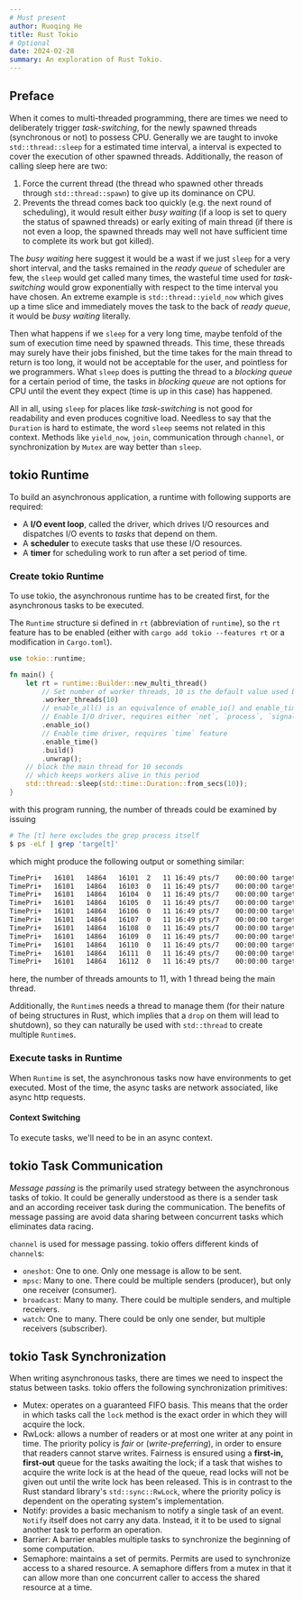 ```yaml
---
# Must present
author: Ruoqing He
title: Rust Tokio
# Optional
date: 2024-02-28
summary: An exploration of Rust Tokio.
---
```


## Preface

When it comes to multi-threaded programming, there are times we need to deliberately trigger *task-switching*, for the newly spawned threads (synchronous or not) to possess CPU. Generally we are taught to invoke `std::thread::sleep` for a estimated time interval, a interval is expected to cover the execution of other spawned threads. Additionally, the reason of calling sleep here are two:

1. Force the current thread (the thread who spawned other threads through `std::thread::spawn`) to give up its dominance on CPU.
2. Prevents the thread comes back too quickly (e.g. the next round of scheduling), it would result either *busy waiting* (if a loop is set to query the status of spawned threads) or early exiting of main thread (if there is not even a loop, the spawned threads may well not have sufficient time to complete its work but got killed).

The *busy waiting* here suggest it would be a wast if we just `sleep` for a very short interval, and the tasks remained in the *ready queue* of scheduler are few, the `sleep` would get called many times, the wasteful time used for *task-switching* would grow exponentially with respect to the time interval you have chosen. An extreme example is `std::thread::yield_now` which gives up a time slice and immediately moves the task to the back of *ready queue*, it would be *busy waiting* literally.

Then what happens if we `sleep` for a very long time, maybe tenfold of the sum of execution time need by spawned threads. This time, these threads may surely have their jobs finished, but the time takes for the main thread to return is too long, it would not be acceptable for the user, and pointless for we programmers. What `sleep` does is putting the thread to a *blocking queue* for a certain period of time, the tasks in *blocking queue* are not options for CPU until the event they expect (time is up in this case) has happened.

All in all, using `sleep` for places like *task-switching* is not good for readability and even produces cognitive load. Needless to say that the `Duration` is hard to estimate, the word `sleep` seems not related in this context. Methods like `yield_now`, `join`, communication through `channel`, or synchronization by `Mutex` are way better than `sleep`.

## tokio Runtime

To build an asynchronous application, a runtime with following supports are required:
- A **I/O event loop**, called the driver, which drives I/O resources and dispatches I/O events to *tasks* that depend on them.
- A **scheduler** to execute tasks that use these I/O resources.
- A **timer** for scheduling work to run after a set period of time.

### Create tokio Runtime

To use tokio, the asynchronous runtime has to be created first, for the asynchronous tasks to be executed.

The `Runtime` structure si defined in `rt` (abbreviation of `runtime`), so the `rt` feature has to be enabled (either with `cargo add tokio --features rt` or a modification in `Cargo.toml`).

```rust
use tokio::runtime;

fn main() {
    let rt = runtime::Builder::new_multi_thread()
        // Set number of worker threads, 10 is the default value used by macro tokio::main
        .worker_threads(10)
        // enable_all() is an equivalence of enable_io() and enable_time()
        // Enable I/O driver, requires either `net`, `process`, `signal` feature
        .enable_io()
        // Enable time driver, requires `time` feature
        .enable_time()
        .build()
        .unwrap();
    // block the main thread for 10 seconds
    // which keeps workers alive in this period
    std::thread::sleep(std::time::Duration::from_secs(10));
}
```

with this program running, the number of threads could be examined by issuing

```bash
# The [t] here excludes the grep process itself
$ ps -eLf | grep 'targe[t]'
```

which might produce the following output or something similar:

```bash
TimePri+   16101   14864   16101  2   11 16:49 pts/7    00:00:00 target/debug/explore_tokio
TimePri+   16101   14864   16103  0   11 16:49 pts/7    00:00:00 target/debug/explore_tokio
TimePri+   16101   14864   16104  0   11 16:49 pts/7    00:00:00 target/debug/explore_tokio
TimePri+   16101   14864   16105  0   11 16:49 pts/7    00:00:00 target/debug/explore_tokio
TimePri+   16101   14864   16106  0   11 16:49 pts/7    00:00:00 target/debug/explore_tokio
TimePri+   16101   14864   16107  0   11 16:49 pts/7    00:00:00 target/debug/explore_tokio
TimePri+   16101   14864   16108  0   11 16:49 pts/7    00:00:00 target/debug/explore_tokio
TimePri+   16101   14864   16109  0   11 16:49 pts/7    00:00:00 target/debug/explore_tokio
TimePri+   16101   14864   16110  0   11 16:49 pts/7    00:00:00 target/debug/explore_tokio
TimePri+   16101   14864   16111  0   11 16:49 pts/7    00:00:00 target/debug/explore_tokio
TimePri+   16101   14864   16112  0   11 16:49 pts/7    00:00:00 target/debug/explore_tokio
```

here, the number of threads amounts to 11, with 1 thread being the main thread.

Additionally, the `Runtime`s needs a thread to manage them (for their nature of being structures in Rust, which implies that a `drop` on them will lead to shutdown), so they can naturally be used with `std::thread` to create multiple `Runtime`s.

### Execute tasks in Runtime

When `Runtime` is set, the asynchronous tasks now have environments to get executed. Most of the time, the async tasks are network associated, like async http requests.

#### Context Switching

To execute tasks, we'll need to be in an async context.

## tokio Task Communication

*Message passing* is the primarily used strategy between the asynchronous tasks of tokio. It could be generally understood as there is a sender task and an according receiver task during the communication. The benefits of message passing are avoid data sharing between concurrent tasks which eliminates data racing.

`channel` is used for message passing. tokio offers different kinds of `channel`s:

- `oneshot`: One to one. Only one message is allow to be sent.
- `mpsc`: Many to one. There could be multiple senders (producer), but only one receiver (consumer).
- `broadcast`: Many to many. There could be multiple senders, and multiple receivers.
- `watch`: One to many. There could be only one sender, but multiple receivers (subscriber).

## tokio Task Synchronization

When writing asynchronous tasks, there are times we need to inspect the status between tasks. tokio offers the following synchronization primitives:

- Mutex: operates on a guaranteed FIFO basis. This means that the order in which tasks call the `lock` method is the exact order in which they will acquire the lock.
- RwLock: allows a number of readers or at most one writer at any point in time. The priority policy is *fair* or (*write-preferring*), in order to ensure that readers cannot starve writes. Fairness is ensured using a **first-in, first-out** queue for the tasks awaiting the lock; if a task that wishes to acquire the write lock is at the head of the queue, read locks will not be given out until the write lock has been released. This is in contrast to the Rust standard library's `std::sync::RwLock`, where the priority policy is dependent on the operating system's implementation.
- Notify: provides a basic mechanism to notify a single task of an event. `Notify` itself does not carry any data. Instead, it it to be used to signal another task to perform an operation.
- Barrier: A barrier enables multiple tasks to synchronize the beginning of some computation.
- Semaphore: maintains a set of permits. Permits are used to synchronize access to a shared resource. A semaphore differs from a mutex in that it can allow more than one concurrent caller to access the shared resource at a time.
